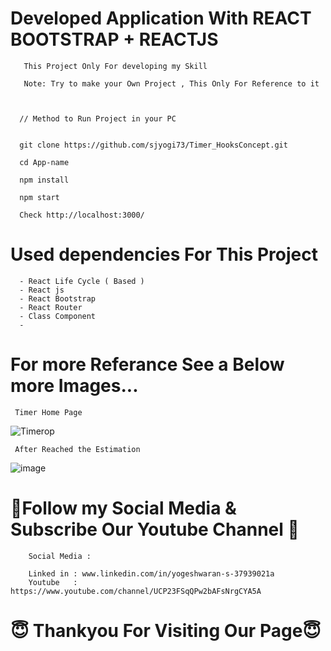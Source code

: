 # Developed Application With REACT BOOTSTRAP + REACTJS 
        
       This Project Only For developing my Skill
       
       Note: Try to make your Own Project , This Only For Reference to it


     
      // Method to Run Project in your PC
       
       
      git clone https://github.com/sjyogi73/Timer_HooksConcept.git
      
      cd App-name
      
      npm install
      
      npm start
      
      Check http://localhost:3000/
      
      
 # Used dependencies For This Project
      - React Life Cycle ( Based )
      - React js
      - React Bootstrap
      - React Router
      - Class Component
      - 
      
      

 # For more Referance See a Below more Images...
  
     Timer Home Page 

![Timerop](https://user-images.githubusercontent.com/82278181/180430643-dc88d180-3036-459a-b121-d4365fa8ef8e.png)     

     After Reached the Estimation 

![image](https://user-images.githubusercontent.com/82278181/180430841-9e9916fb-f4cf-4b9c-a843-5d2c0bae20c2.png)

   


# 🙏Follow my Social Media & Subscribe Our Youtube Channel 🙏


        Social Media :

        Linked in : www.linkedin.com/in/yogeshwaran-s-37939021a
        Youtube   : https://www.youtube.com/channel/UCP23FSqQPw2bAFsNrgCYA5A
        
                   
# 😇 Thankyou For Visiting Our Page😇

